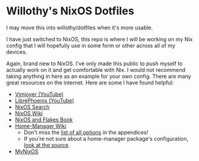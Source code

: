 # Willothy's NixOS Dotfiles

I may move this into willothy/dotfiles when it's more usable.

I have just switched to NixOS, this repo is where I will be working on my Nix config that I will
hopefully use in some form or other across all of my devices.

Again, brand new to NixOS. I've only made this public to push myself to actually work on it and get
comfortable with Nix. I would not recommend taking anything in here as an example for your own config. There are
many great resources on the internet. Here are some I have found helpful:

- [Vimjoyer (YouTube)](https://www.youtube.com/@vimjoyer)
- [LibrePhoenix (YouTube)](https://www.youtube.com/@librephoenix)
- [NixOS Search](https://search.nixos.org)
- [NixOS Wiki](https://nixos.wiki/wiki/Main_Page)
- [NixOS and Flakes Book](https://nixos-and-flakes.thiscute.world/)
- [Home-Manager Wiki](https://nix-community.github.io/home-manager/)
  - Don't miss the [list of all options](https://nix-community.github.io/home-manager/options.xhtml) in the appendices!
  - If you're not sure about a home-manager package's configuration, [look at the source](https://github.com/nix-community/home-manager/).
- [MyNixOS](https://mynixos.com/)
